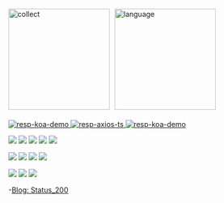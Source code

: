 <div style="display: flex; margin: 20px 0">
  <img
    alt="collect"
    src="https://github-readme-stats.vercel.app/api?username=Youngsccc&include_all_commits=true&show_icons=true&icon_color=fff&bg_color=30,e96443,904e95&title_color=fff&text_color=fff"
    style="height: 200px"
  />
  <img
    alt="language"
    src="https://github-readme-stats.vercel.app/api/top-langs/?username=Youngsccc&hide=php&include_all_commits=true"
    style="height: 200px;margin-left: 10px"
  />
</div>

<a href="https://github.com/Youngsccc/orange">
  <img
    alt="resp-koa-demo"
    src="https://github-readme-stats.vercel.app/api/pin/?username=Youngsccc&repo=orange&show_owner=true"
  />
</a>
<a href="https://github.com/Youngsccc/axios-ts">
  <img 
    alt="resp-axios-ts"
    src="https://github-readme-stats.vercel.app/api/pin/?username=Youngsccc&repo=axios-ts&show_owner=true"
  />
</a>
<a href="https://github.com/Youngsccc/Koa-demo">
  <img
    alt="resp-koa-demo"
    src="https://github-readme-stats.vercel.app/api/pin/?username=Youngsccc&repo=Koa-demo&show_owner=true"
  />
</a>

![](https://img.shields.io/badge/Code-Html-orange?logo=HTML5)
![](https://img.shields.io/badge/Code-CSS-green?logo=CSS)
![](https://img.shields.io/badge/Code-CSS3-orange?logo=css3)
![](https://img.shields.io/badge/Code-Javascript-yellow?logo=Javascript)
![](https://img.shields.io/badge/Code-Typescript-blue?logo=typescript)

![](https://img.shields.io/badge/Library-React-blue?logo=react)
![](https://img.shields.io/badge/Library-Electron-blue?logo=Electron)
![](https://img.shields.io/badge/Library-ReactNative-blue?logo=react)
![](https://img.shields.io/badge/Framework-Vue-ligthgreen?logo=vue)

![](https://img.shields.io/badge/Tools-docker-blue?logo=docker)
![](https://img.shields.io/badge/Editor-webStorm-blue?logo=webStorm)
![](https://img.shields.io/badge/Editor-vsCode-blue?logo=Microsoft)

-[Blog: Status_200](https://www.yuque.com/hox05b)

